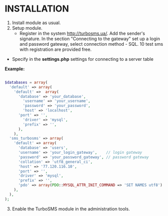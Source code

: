 INSTALLATION
============
1. Install module as usual.
2. Setup module.
   - Register in the system http://turbosms.ua/. Add the sender's signature.
      In the section "Connecting to the gateway" set up a login and password
	  gateway, select connection method - SQL. 10 test sms with registration
	  are provided free.
  - Specify in the **settings.php** settings for connecting to a server table

**Example:**
```php

$databases = array(
  'default' => array(
    'default' =>  array(
      'database' => 'your_database',
        'username' => 'your_username',
        'password' => 'your_password',
        'host' => 'localhost',
      'port' => '',
        'driver' => 'mysql',
        'prefix' => '',
      ),
    ),
  'sms_turbosms' => array(
    'default' => array(
      'database' => 'users',
      'username' => 'your_login_gateway',    // login gateway
      'password' => 'your_password_gateway', // password gateway
      'collation' => 'utf8_general_ci',
      'host' => '77.120.116.10',
      'port' => '',
      'driver' => 'mysql',
      'prefix' => '',
      'pdo' => array(PDO::MYSQL_ATTR_INIT_COMMAND => 'SET NAMES utf8')
    ),
  ),
);
```

3. Enable the TurboSMS module in the administration tools.
